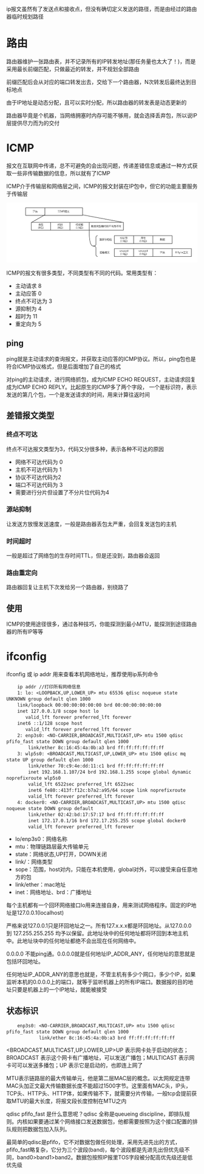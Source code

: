 ip报文虽然有了发送点和接收点，但没有确切定义发送的路径，而是由经过的路由器临时规划路径

# 路由
路由器维护一张路由表，并不记录所有的IP转发地址(那任务量也太大了！)，而是采用最长前缀匹配，只做最近的转发，并不规划全部路由

前缀匹配后会从对应的端口转发出去，交给下一个路由器，N次转发后最终达到目标地点


由于IP地址是动态分配，且可以实时分配，所以路由器的转发表是动态更新的

路由器毕竟是个机器，当网络拥塞时内存可能不够用，就会选择丢弃包，所以说IP层提供尽力而为的交付

# ICMP
报文在互联网中传递，总不可避免的会出现问题，传递差错信息或通过一种方式获取一些非传输数据的信息，所以就有了ICMP

ICMP介于传输层和网络层之间，ICMP的报文封装在IP包中，但它的功能主要服务于传输层

![](img/5.jpg)

ICMP的报文有很多类型，不同类型有不同的代码。常用类型有：

- 主动请求 8 
- 主动应答 0
- 终点不可达为 3
- 源抑制为 4
- 超时为 11
- 重定向为 5

## ping

ping就是主动请求的查询报文，并获取主动应答的ICMP协议。所以，ping包也是符合ICMP协议格式，但是后面增加了自己的格式

对ping的主动请求，进行网络抓包，成为ICMP ECHO REQUEST，主动请求回复成为ICMP ECHO REPLY。比起原生的ICMP多了两个字段，
一个是标识符，表示发送的第几个包，一个是发送请求的时间，用来计算往返时间

## 差错报文类型

### 终点不可达
终点不可达报文类型为3，代码又分很多种，表示各种不可达的原因

- 网络不可达代码为 0
- 主机不可达代码为 1
- 协议不可达代码为2
- 端口不可达代码为 3
- 需要进行分片但设置了不分片位代码为4


### 源站抑制
让发送方放慢发送速度，一般是路由器丢包太严重，会回复发送包的主机

### 时间超时
一般是超过了网络包的生存时间TTL，但是还没到，路由器会返回

### 路由重定向
路由器回复让主机下次发给另一个路由器，别绕路了

## 使用
ICMP的使用途径很多，通过各种技巧，你能探测到最小MTU，能探测到途径路由器的所有IP等等


# ifconfig
ifconfig 或 ip addr 用来查看本机网络地址，推荐使用ip系列命令

```
    ip addr //打印所有网络信息
    1: lo: <LOOPBACK,UP,LOWER_UP> mtu 65536 qdisc noqueue state UNKNOWN group default qlen 1000
    link/loopback 00:00:00:00:00:00 brd 00:00:00:00:00:00
    inet 127.0.0.1/8 scope host lo
       valid_lft forever preferred_lft forever
    inet6 ::1/128 scope host 
       valid_lft forever preferred_lft forever
    2: enp3s0: <NO-CARRIER,BROADCAST,MULTICAST,UP> mtu 1500 qdisc pfifo_fast state DOWN group default qlen 1000
        link/ether 8c:16:45:4a:0b:a3 brd ff:ff:ff:ff:ff:ff
    3: wlp5s0: <BROADCAST,MULTICAST,UP,LOWER_UP> mtu 1500 qdisc mq state UP group default qlen 1000
        link/ether 70:c9:4e:dd:11:c1 brd ff:ff:ff:ff:ff:ff
        inet 192.168.1.107/24 brd 192.168.1.255 scope global dynamic noprefixroute wlp5s0
        valid_lft 6522sec preferred_lft 6522sec
        inet6 fe80::413f:f12c:b7a2:a95/64 scope link noprefixroute 
        valid_lft forever preferred_lft forever
    4: docker0: <NO-CARRIER,BROADCAST,MULTICAST,UP> mtu 1500 qdisc noqueue state DOWN group default 
        link/ether 02:42:bd:17:57:17 brd ff:ff:ff:ff:ff:ff
        inet 172.17.0.1/16 brd 172.17.255.255 scope global docker0
        valid_lft forever preferred_lft forever
```

- lo/enp3s0：网络名称
- mtu：物理链路层最大传输单元
- state：网络状态,UP打开，DOWN关闭
- link/：网络类型
- sope：范围，host对内，只能在本机使用，global对外，可以接受来自任意地方的包
- link/ether：mac地址
- inet：网络地址、brd：广播地址

每个主机都有一个回环网络接口lo用来连接自身，用来测试网络程序。固定的IP地址是127.0.0.1(localhost)

严格来说127.0.0.1只是环回地址之一。所有127.x.x.x都是环回地址。从127.0.0.0 到 127.255.255.255 均予以保留。此地址块中的任何地址都将环回到本地主机中。此地址块中的任何地址都绝不会出现在任何网络中。

0.0.0.0 不能ping通。0.0.0.0就是任何地址IP_ADDR_ANY，任何地址的意思就是包括环回地址。

任何地址IP_ADDR_ANY的意思也就是，不管主机有多少个网口，多少个IP，如果监听本机的0.0.0.0上的端口，就等于监听机器上的所有IP端口。数据报的目的地址只要是机器上的一个IP地址，就能被接受

## 状态标识
```
    enp3s0: <NO-CARRIER,BROADCAST,MULTICAST,UP> mtu 1500 qdisc pfifo_fast state DOWN group default qlen 1000
            link/ether 8c:16:45:4a:0b:a3 brd ff:ff:ff:ff:ff:ff
```
<BROADCAST,MULTICAST,UP,LOWER_UP>UP 表示网卡处于启动的状态；BROADCAST 表示这个网卡有广播地址，可以发送广播包；MULTICAST 表示网卡可可以发送多播包；UP 表示它是启动的，也即连上网了

MTU表示链路层的最大传输单元，他是第二层MAC层的概念。以太网规定连带MAC头加正文最大传输数据长度不能超过1500字节。这里面有MAC头，IP头，TCP头、HTTP头、HTTP体，如果传输不下，就需要分片传输，一般tcp会提前获取MTU的最大长度，将报文段长度控制在MTU之内

qdisc pfifo_fast 是什么意思呢？qdisc 全称是queueing discipline，即排队规则。内核如果要通过某个网络接口发送数据包，他都需要按照为这个接口配置的排队规则把数据包加入队列。

最简单的qdisc是pfifo，它不对数据包做任何处理，采用先进先出的方式，pfifo_fast略复杂，它分为三个波段(band)，每个波段都是先进先出但优先级不同，band0>band1>band2。数据包按照IP报里TOS字段被分配高优先级还是低优先级